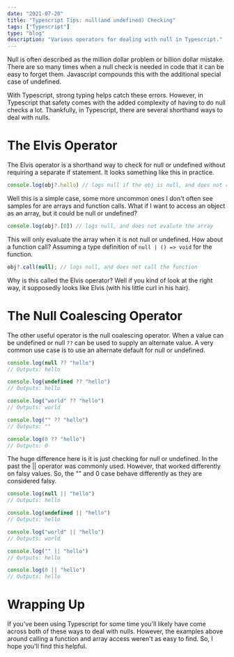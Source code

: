 ```yaml
---
date: "2021-07-20"
title: "Typescript Tips: null(and undefined) Checking"
tags: ["Typescript"]
type: "blog"
description: "Various operators for dealing with null in Typescript."
---
```


Null is often described as the million dollar problem or billion dollar mistake.
There are so many times when a null check is needed in code that it can be easy to forget them.
Javascript compounds this with the additional special case of undefined.

With Typescript, strong typing helps catch these errors.
However, in Typescript that safety comes with the added complexity of having to do null checks a lot.
Thankfully, in Typescript, there are several shorthand ways to deal with nulls.

# The Elvis Operator

The Elvis operator is a shorthand way to check for null or undefined without requiring a separate if statement.
It looks something like this in practice.

```typescript
console.log(obj?.hello) // logs null if the obj is null, and does not reference hello
```

Well this is a simple case, some more uncommon ones I don't often see samples for are arrays and function calls.
What if I want to access an object as an array, but it could be null or undefined?

```typescript
console.log(obj?.[0]) // logs null, and does not evalute the array
```

This will only evaluate the array when it is not null or undefined.
How about a function call? 
Assuming a type definition of `null | () => void` for the function.

```typescript
obj?.call(null); // logs null, and does not call the function
```

Why is this called the Elvis operator?
Well if you kind of look at the right way, it supposedly looks like Elvis (with his little curl in his hair).

# The Null Coalescing Operator

The other useful operator is the null coalescing operator.
When a value can be undefined or null `??` can be used to supply an alternate value.
A very common use case is to use an alternate default for null or undefined.

```typescript
console.log(null ?? "hello")
// Outputs: hello

console.log(undefined ?? "hello")
// Outputs: hello

console.log("world" ?? "hello")
// Outputs: world

console.log("" ?? "hello")
// Outputs: ""

console.log(0 ?? "hello")
// Outputs: 0
```

The huge difference here is it is just checking for null or undefined.
In the past the || operator was commonly used.
However, that worked differently on falsy values.
So, the "" and 0 case behave differently as they are considered falsy.

```typescript
console.log(null || "hello")
// Outputs: hello

console.log(undefined || "hello")
// Outputs: hello

console.log("world" || "hello")
// Outputs: world

console.log("" || "hello")
// Outputs: hello

console.log(0 || "hello")
// Outputs: hello
```

# Wrapping Up

If you've been using Typescript for some time you'll likely have come across both of these ways to deal with nulls.
However, the examples above around calling a function and array access weren't as easy to find.
So, I hope you'll find this helpful.
